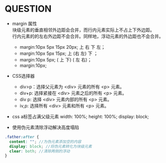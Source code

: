 # QUESTION

- margin 属性  
块级元素的垂直相邻外边距会合并，而行内元素实际上不占上下外边距。  
行内元素的的左右外边距不会合并。同样地，浮动元素的外边距也不会合并。
  - margin:10px 5px 15px 20px; 上 右 下 左；
  - margin:10px 5px 15px; 上 (右 左) 下 ；
  - margin:10px 5px; ( 上 下) ( 左 右)；
  - margin:10px;

- CSS选择器
  - div>p：选择父元素为 \<div> 元素的所有 \<p> 元素。
  - div+p: 选择紧接在 \<div> 元素之后的所有 \<p> 元素。
  - div p: 选择 \<div> 元素内部的所有 \<p> 元素。
  - iv,p: 选择所有 \<div> 元素和所有 \<p> 元素。

- css a标签占满父级元素
width: 100%;
height: 100%;
display: block;

- 使用伪元素清除浮动解决高度塌陷  

```scss
.father:after {
  content: ""; //为伪元素添加空的内容
  display: block; //将伪元素转化为块级元素
  clear: both; //清除两侧的浮动
}
```
